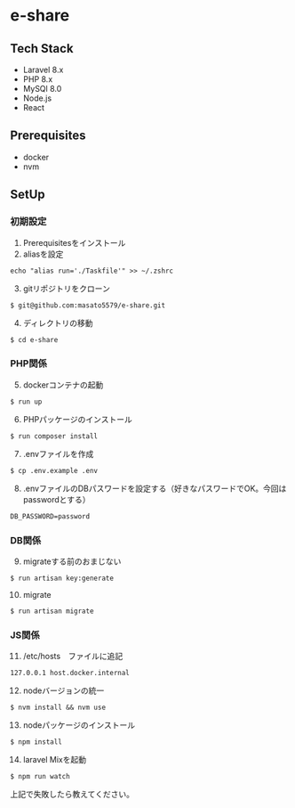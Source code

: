 # e-share

## Tech Stack
- Laravel 8.x
- PHP 8.x
- MySQl 8.0
- Node.js
- React

## Prerequisites
- docker
- nvm

## SetUp

### 初期設定
1. Prerequisitesをインストール
2. aliasを設定
```
echo "alias run='./Taskfile'" >> ~/.zshrc
```
3. gitリポジトリをクローン
```
$ git@github.com:masato5579/e-share.git
```
4. ディレクトリの移動
```
$ cd e-share
```

### PHP関係
5. dockerコンテナの起動
```
$ run up
```
6. PHPパッケージのインストール
```
$ run composer install
```
7. .envファイルを作成
```
$ cp .env.example .env
```
8. .envファイルのDBパスワードを設定する（好きなパスワードでOK。今回はpasswordとする）
```
DB_PASSWORD=password
```

### DB関係
9. migrateする前のおまじない
```
$ run artisan key:generate
```

10. migrate
```
$ run artisan migrate
```

### JS関係
11. /etc/hosts　ファイルに追記
```
127.0.0.1 host.docker.internal
```
12. nodeバージョンの統一
```
$ nvm install && nvm use
```
13. nodeパッケージのインストール
```
$ npm install
```
14. laravel Mixを起動
```
$ npm run watch
```

上記で失敗したら教えてください。
